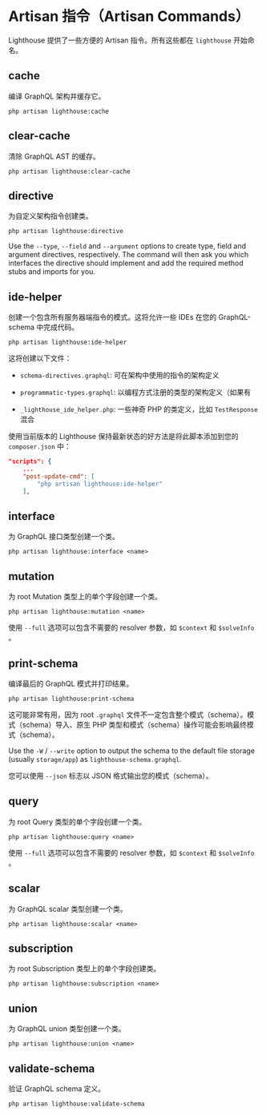 # Artisan 指令（Artisan Commands）

Lighthouse 提供了一些方便的 Artisan 指令。所有这些都在 `lighthouse` 开始命名。

## cache

编译 GraphQL 架构并缓存它。

    php artisan lighthouse:cache

## clear-cache

清除 GraphQL AST 的缓存。

    php artisan lighthouse:clear-cache

## directive

为自定义架构指令创建类。

    php artisan lighthouse:directive

Use the `--type`, `--field` and `--argument` options to create type, field and
argument directives, respectively. The command will then ask you which
interfaces the directive should implement and add the required method stubs and
imports for you.

## ide-helper

创建一个包含所有服务器端指令的模式。这将允许一些 IDEs 在您的 GraphQL-schema 中完成代码。

    php artisan lighthouse:ide-helper

这将创建以下文件：

-   `schema-directives.graphql`: 可在架构中使用的指令的架构定义

-   `programmatic-types.graphql`: 以编程方式注册的类型的架构定义（如果有

-   `_lighthouse_ide_helper.php`: 一些神奇 PHP 的类定义，比如 `TestResponse` 混合

使用当前版本的 Lighthouse 保持最新状态的好方法是将此脚本添加到您的 `composer.json` 中：

```json
"scripts": {
    ...
    "post-update-cmd": [
        "php artisan lighthouse:ide-helper"
    ],
```

## interface

为 GraphQL 接口类型创建一个类。

    php artisan lighthouse:interface <name>

## mutation

为 root Mutation 类型上的单个字段创建一个类。

    php artisan lighthouse:mutation <name>

使用 `--full` 选项可以包含不需要的 resolver 参数，如 `$context` 和 `$solveInfo` 。

## print-schema

编译最后的 GraphQL 模式并打印结果。

    php artisan lighthouse:print-schema

这可能非常有用，因为 root `.graphql` 文件不一定包含整个模式（schema）。模式（schema）导入、原生 PHP 类型和模式（schema）操作可能会影响最终模式（schema）。

Use the `-W` / `--write` option to output the schema to the default file storage
(usually `storage/app`) as `lighthouse-schema.graphql`.

您可以使用 `--json` 标志以 JSON 格式输出您的模式（schema）。

## query

为 root Query 类型的单个字段创建一个类。

    php artisan lighthouse:query <name>

使用 `--full` 选项可以包含不需要的 resolver 参数，如 `$context` 和 `$solveInfo` 。

## scalar

为 GraphQL scalar 类型创建一个类。

    php artisan lighthouse:scalar <name>

## subscription

为 root Subscription 类型上的单个字段创建类。

    php artisan lighthouse:subscription <name>

## union

为 GraphQL union 类型创建一个类。

    php artisan lighthouse:union <name>

## validate-schema

验证 GraphQL schema 定义。

    php artisan lighthouse:validate-schema
